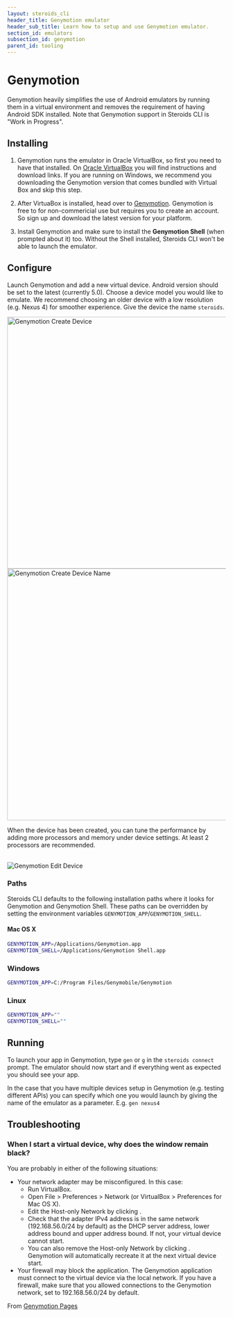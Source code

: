 ```yaml
---
layout: steroids_cli
header_title: Genymotion emulator
header_sub_title: Learn how to setup and use Genymotion emulator.
section_id: emulators
subsection_id: genymotion
parent_id: tooling
---
```

# Genymotion

Genymotion heavily simplifies the use of Android emulators by running them in a virtual environment and removes the requirement of having Android SDK installed.
Note that Genymotion support in Steroids CLI is "Work in Progress".

## Installing

1. Genymotion runs the emulator in Oracle VirtualBox, so first you need to have that installed. On [Oracle VirtualBox](https://www.virtualbox.org/) you will find instructions and download links. If you are running on Windows, we recommend you downloading the Genymotion version that comes bundled with Virtual Box and skip this step.

2. After VirtuaBox is installed, head over to [Genymotion](http://www.genymotion.com/). Genymotion is free to for non-commericial use but requires you to create an account. So sign up and download the latest version for your platform.

3. Install Genymotion and make sure to install the **Genymotion Shell** (when prompted about it) too. Without the Shell installed, Steroids CLI won't be able to launch the emulator.

## Configure

Launch Genymotion and add a new virtual device. Android version should be set to the latest (currently 5.0). Choose a device model you would like to emulate. We recommend choosing an older device with a low resolution (e.g. Nexus 4) for smoother experience. Give the device the name `steroids`.

<img src="/img/tooling/emulators/genymotion-create-1.png" alt="Genymotion Create Device" height="580" width="790">

<img src="/img/tooling/emulators/genymotion-create-2.png" alt="Genymotion Create Device Name" height="580" width="790">

When the device has been created, you can tune the performance by adding more processors and memory under device settings. At least 2 processors are recommended.

<br>
<img src="/img/tooling/emulators/genymotion-edit.png" alt="Genymotion Edit Device">

### Paths

Steroids CLI defaults to the following installation paths where it looks for Genymotion and Genymotion Shell.
These paths can be overridden by setting the environment variables `GENYMOTION_APP`/`GENYMOTION_SHELL`.

#### Mac OS X
```bash
GENYMOTION_APP=/Applications/Genymotion.app
GENYMOTION_SHELL=/Applications/Genymotion Shell.app
```

### Windows
```bash
GENYMOTION_APP=C:/Program Files/Genymobile/Genymotion
```

### Linux
```bash
GENYMOTION_APP=""
GENYMOTION_SHELL=""
```

## Running

To launch your app in Genymotion, type `gen` or `g` in the `steroids connect` prompt. The emulator should now start and if everything went as expected you should see your app.

In the case that you have multiple devices setup in Genymotion (e.g. testing different APIs) you can specify which one you would launch by giving the name of the emulator as a parameter. E.g. `gen nexus4`


## Troubleshooting

### When I start a virtual device, why does the window remain black?

You are probably in either of the following situations:

- Your network adapter may be misconfigured. In this case:
  - Run VirtualBox.
  - Open File > Preferences > Network (or VirtualBox > Preferences for Mac OS X).
  - Edit the Host-only Network by clicking .
  - Check that the adapter IPv4 address is in the same network (192.168.56.0/24 by default) as the DHCP server address, lower address bound and upper address bound. If not, your virtual device cannot start.
  - You can also remove the Host-only Network by clicking . Genymotion will automatically recreate it at the next virtual device start.
- Your firewall may block the application. The Genymotion application must connect to the virtual device via the local network. If you have a firewall, make sure that you allowed connections to the Genymotion network, set to 192.168.56.0/24 by default.

From [Genymotion Pages](https://cloud.genymotion.com/page/faq/#collapse-nostart)
